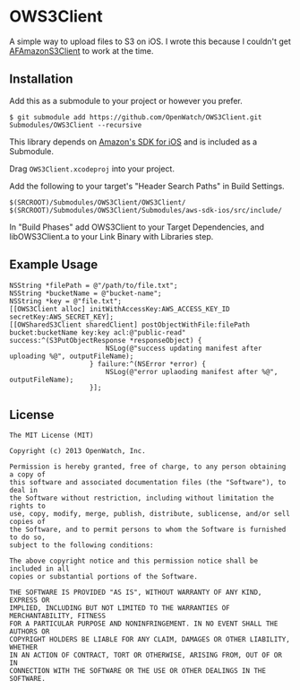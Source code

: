 # OWS3Client

A simple way to upload files to S3 on iOS. I wrote this because I couldn't get [AFAmazonS3Client](https://github.com/AFNetworking/AFAmazonS3Client) to work at the time.

## Installation

Add this as a submodule to your project or however you prefer.

    $ git submodule add https://github.com/OpenWatch/OWS3Client.git Submodules/OWS3Client --recursive
    
This library depends on [Amazon's SDK for iOS](https://github.com/aws/aws-sdk-ios) and is included as a Submodule.

Drag `OWS3Client.xcodeproj` into your project.

Add the following to your target's "Header Search Paths" in Build Settings.

	$(SRCROOT)/Submodules/OWS3Client/OWS3Client/
	$(SRCROOT)/Submodules/OWS3Client/Submodules/aws-sdk-ios/src/include/

In "Build Phases" add OWS3Client to your Target Dependencies, and libOWS3Client.a to your Link Binary with Libraries step.


## Example Usage
	
	NSString *filePath = @"/path/to/file.txt";
	NSString *bucketName = @"bucket-name";
	NSString *key = @"file.txt";
    [[OWS3Client alloc] initWithAccessKey:AWS_ACCESS_KEY_ID secretKey:AWS_SECRET_KEY];
    [[OWSharedS3Client sharedClient] postObjectWithFile:filePath bucket:bucketName key:key acl:@"public-read" success:^(S3PutObjectResponse *responseObject) {
                            NSLog(@"success updating manifest after uploading %@", outputFileName);
                        } failure:^(NSError *error) {
                            NSLog(@"error uplaoding manifest after %@", outputFileName);
                        }];
   
## License

	The MIT License (MIT)
	
	Copyright (c) 2013 OpenWatch, Inc.
	
	Permission is hereby granted, free of charge, to any person obtaining a copy of
	this software and associated documentation files (the "Software"), to deal in
	the Software without restriction, including without limitation the rights to
	use, copy, modify, merge, publish, distribute, sublicense, and/or sell copies of
	the Software, and to permit persons to whom the Software is furnished to do so,
	subject to the following conditions:
	
	The above copyright notice and this permission notice shall be included in all
	copies or substantial portions of the Software.
	
	THE SOFTWARE IS PROVIDED "AS IS", WITHOUT WARRANTY OF ANY KIND, EXPRESS OR
	IMPLIED, INCLUDING BUT NOT LIMITED TO THE WARRANTIES OF MERCHANTABILITY, FITNESS
	FOR A PARTICULAR PURPOSE AND NONINFRINGEMENT. IN NO EVENT SHALL THE AUTHORS OR
	COPYRIGHT HOLDERS BE LIABLE FOR ANY CLAIM, DAMAGES OR OTHER LIABILITY, WHETHER
	IN AN ACTION OF CONTRACT, TORT OR OTHERWISE, ARISING FROM, OUT OF OR IN
	CONNECTION WITH THE SOFTWARE OR THE USE OR OTHER DEALINGS IN THE SOFTWARE.
